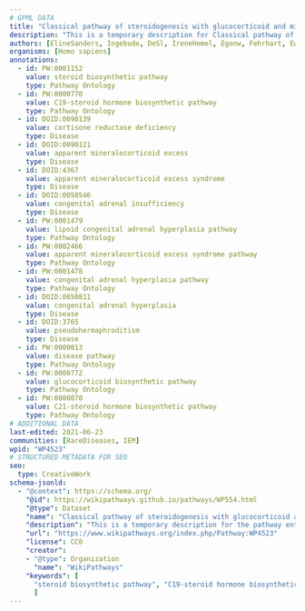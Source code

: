 ```yaml
---
# GPML DATA
title: "Classical pathway of steroidogenesis with glucocorticoid and mineralocorticoid metabolism"
description: "This is a temporary description for Classical pathway of steroidogenesis with glucocorticoid and mineralocorticoid metabolism"
authors: [ElineSanders, Ingebude, DeSl, IreneHemel, Egonw, Fehrhart, Eweitz, Finterly]
organisms: [Homo sapiens]
annotations:
  - id: PW:0001152
    value: steroid biosynthetic pathway
    type: Pathway Ontology
  - id: PW:0000770
    value: C19-steroid hormone biosynthetic pathway
    type: Pathway Ontology
  - id: DOID:0090139
    value: cortisone reductase deficiency
    type: Disease
  - id: DOID:0090121
    value: apparent mineralocorticoid excess
    type: Disease
  - id: DOID:4367
    value: apparent mineralocorticoid excess syndrome
    type: Disease
  - id: DOID:0050546
    value: congenital adrenal insufficiency
    type: Disease
  - id: PW:0001479
    value: lipoid congenital adrenal hyperplasia pathway
    type: Pathway Ontology
  - id: PW:0002466
    value: apparent mineralocorticoid excess syndrome pathway
    type: Pathway Ontology
  - id: PW:0001478
    value: congenital adrenal hyperplasia pathway
    type: Pathway Ontology
  - id: DOID:0050811
    value: congenital adrenal hyperplasia
    type: Disease
  - id: DOID:3765
    value: pseudohermaphroditism
    type: Disease
  - id: PW:0000013
    value: disease pathway
    type: Pathway Ontology
  - id: PW:0000772
    value: glucocorticoid biosynthetic pathway
    type: Pathway Ontology
  - id: PW:0000070
    value: C21-steroid hormone biosynthetic pathway
    type: Pathway Ontology
# ADDITIONAL DATA
last-edited: 2021-06-23
communities: [RareDiseases, IEM]
wpid: "WP4523"
# STRUCTURED METADATA FOR SEO
seo:
  type: CreativeWork
schema-jsonld:
  - "@context": https://schema.org/
    "@id": https://wikipathways.github.io/pathways/WP554.html
    "@type": Dataset
    "name": "Classical pathway of steroidogenesis with glucocorticoid and mineralocorticoid metabolism"
    "description": "This is a temporary description for the pathway entitled: Classical pathway of steroidogenesis with glucocorticoid and mineralocorticoid metabolism"
    "url": "https://www.wikipathways.org/index.php/Pathway:WP4523"
    "license": CC0
    "creator":
    - "@type": Organization
      "name": "WikiPathways"
    "keywords": [
      "steroid biosynthetic pathway", "C19-steroid hormone biosynthetic pathway", "cortisone reductase deficiency", "apparent mineralocorticoid excess", "apparent mineralocorticoid excess syndrome", "congenital adrenal insufficiency", "lipoid congenital adrenal hyperplasia pathway", "apparent mineralocorticoid excess syndrome pathway", "congenital adrenal hyperplasia pathway", "congenital adrenal hyperplasia", "pseudohermaphroditism", "disease pathway", "glucocorticoid biosynthetic pathway", "C21-steroid hormone biosynthetic pathway",
      ]
---
```

